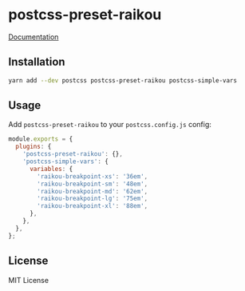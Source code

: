 # postcss-preset-raikou

[Documentation](http://mantine.dev/styles/postcss-preset)

## Installation

```sh
yarn add --dev postcss postcss-preset-raikou postcss-simple-vars
```

## Usage

Add `postcss-preset-raikou` to your `postcss.config.js` config:

```js
module.exports = {
  plugins: {
    'postcss-preset-raikou': {},
    'postcss-simple-vars': {
      variables: {
        'raikou-breakpoint-xs': '36em',
        'raikou-breakpoint-sm': '48em',
        'raikou-breakpoint-md': '62em',
        'raikou-breakpoint-lg': '75em',
        'raikou-breakpoint-xl': '88em',
      },
    },
  },
};
```

## License

MIT License
